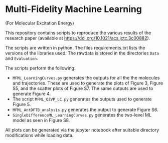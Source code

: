 # Multi-Fidelity Machine Learning
(For Molecular Excitation Energy)

This repository contains scripts to reproduce the various results of the research paper (available at https://doi.org/10.1021/acs.jctc.3c00882). 

The scripts are written in python. The files requirements.txt lists the versions of the libraries used. The rawdata is stored in the directories `Data` and `Evaluation`.

The scripts perform the following:
* `MFML_LearningCurves.py` generates the outputs for all the the molecules and trajectories. These are used to generate the plots of Figure 3, Figure S5, and the scatter plots of Figure S7. The same outputs are used to generate Figure 4. 
* The script `MFML_QZVP_LC.py` generates the outputs used to generate Figure 5. 
* `MFML_AntDFTB_analysis.py` generates the output to generate Figure S6. 
* `SingleDifferenceML_LearningCurves.py` generates the two-level ML model as seen in Figure S8.

All plots can be generated via the jupyter notebook after suitable directory modifications while loading data.
